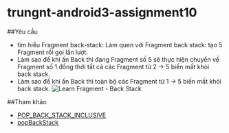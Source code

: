 # trungnt-android3-assignment10

##Yêu cầu
+ tìm hiểu Fragment back-stack: Làm quen với Fragment back stack: tạo 5 Fragment rồi gọi lần lượt. 
+  Làm sao để khi ấn Back thì đang Fragment số 5 sẽ thực hiện chuyển về Fragment số 1 đồng thời tất cả các Fragment từ 2 -> 5 biến mất khỏi back stack.
+  Làm sao để khi ấn Back thì toàn bộ các Fragment từ 1 -> 5 biến mất khỏi back stack.
![Learn Fragment - Back Stack](http://i477.photobucket.com/albums/rr132/trungepu/Fragment%20back-stack_zps2ri1eeab.jpg)

##Tham khảo
+ [POP_BACK_STACK_INCLUSIVE](http://developer.android.com/reference/android/app/FragmentManager.html#POP_BACK_STACK_INCLUSIVE)
+ [popBackStack](http://developer.android.com/reference/android/app/FragmentManager.html#popBackStack(java.lang.String,%20int))
